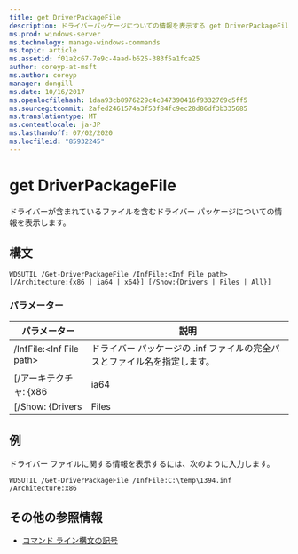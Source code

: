 ```yaml
---
title: get DriverPackageFile
description: ドライバーパッケージについての情報を表示する get DriverPackageFile の参照記事。ドライバーパッケージに含まれるドライバーとファイルを含みます。
ms.prod: windows-server
ms.technology: manage-windows-commands
ms.topic: article
ms.assetid: f01a2c67-7e9c-4aad-b625-383f5a1fca25
author: coreyp-at-msft
ms.author: coreyp
manager: dongill
ms.date: 10/16/2017
ms.openlocfilehash: 1daa93cb8976229c4c847390416f9332769c5ff5
ms.sourcegitcommit: 2afed2461574a3f53f84fc9ec28d86df3b335685
ms.translationtype: MT
ms.contentlocale: ja-JP
ms.lasthandoff: 07/02/2020
ms.locfileid: "85932245"
---
```

# <a name="get-driverpackagefile"></a>get DriverPackageFile

ドライバーが含まれているファイルを含むドライバー パッケージについての情報を表示します。

## <a name="syntax"></a>構文

```
WDSUTIL /Get-DriverPackageFile /InfFile:<Inf File path> [/Architecture:{x86 | ia64 | x64}] [/Show:{Drivers | Files | All}]
```

### <a name="parameters"></a>パラメーター

|         パラメーター         |                              説明                               |
|---------------------------|------------------------------------------------------------------------|
| /InfFile:\<Inf File path> | ドライバー パッケージの .inf ファイルの完全パスとファイル名を指定します。 |
|    [/アーキテクチャ: {x86    |                                  ia64                                  |
|     [/Show: {Drivers      |                                 Files                                  |

## <a name="examples"></a>例

ドライバー ファイルに関する情報を表示するには、次のように入力します。
```
WDSUTIL /Get-DriverPackageFile /InfFile:C:\temp\1394.inf /Architecture:x86
```

## <a name="additional-references"></a>その他の参照情報

- [コマンド ライン構文の記号](command-line-syntax-key.md)